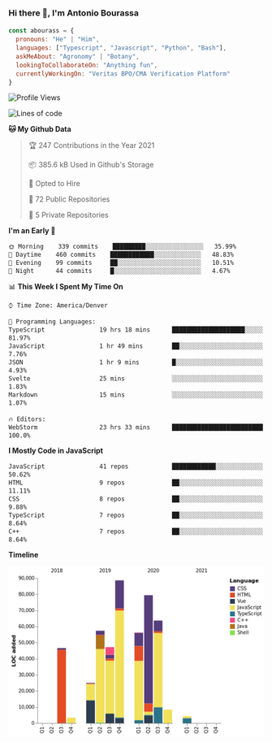 ### Hi there 👋, I'm Antonio Bourassa

```javascript
const abourass = {
  pronouns: "He" | "Him",
  languages: ["Typescript", "Javascript", "Python", "Bash"],
  askMeAbout: "Agronomy" | "Botany",
  lookingToCollaborateOn: "Anything fun",
  currentlyWorkingOn: "Veritas BPO/CMA Verification Platform"
}
```

<!--START_SECTION:waka-->
![Profile Views](http://img.shields.io/badge/Profile%20Views-0-blue)

![Lines of code](https://img.shields.io/badge/From%20Hello%20World%20I%27ve%20Written-481032%20lines%20of%20code-blue)

**🐱 My Github Data** 

> 🏆 247 Contributions in the Year 2021
 > 
> 📦 385.6 kB Used in Github's Storage 
 > 
> 💼 Opted to Hire
 > 
> 📜 72 Public Repositories 
 > 
> 🔑 5 Private Repositories  
 > 
**I'm an Early 🐤** 

```text
🌞 Morning    339 commits    █████████░░░░░░░░░░░░░░░░   35.99% 
🌆 Daytime    460 commits    ████████████░░░░░░░░░░░░░   48.83% 
🌃 Evening    99 commits     ██░░░░░░░░░░░░░░░░░░░░░░░   10.51% 
🌙 Night      44 commits     █░░░░░░░░░░░░░░░░░░░░░░░░   4.67%

```


📊 **This Week I Spent My Time On** 

```text
⌚︎ Time Zone: America/Denver

💬 Programming Languages: 
TypeScript               19 hrs 18 mins      ████████████████████░░░░░   81.97% 
JavaScript               1 hr 49 mins        ██░░░░░░░░░░░░░░░░░░░░░░░   7.76% 
JSON                     1 hr 9 mins         █░░░░░░░░░░░░░░░░░░░░░░░░   4.93% 
Svelte                   25 mins             ░░░░░░░░░░░░░░░░░░░░░░░░░   1.83% 
Markdown                 15 mins             ░░░░░░░░░░░░░░░░░░░░░░░░░   1.07%

🔥 Editors: 
WebStorm                 23 hrs 33 mins      █████████████████████████   100.0%

```

**I Mostly Code in JavaScript** 

```text
JavaScript               41 repos            ████████████░░░░░░░░░░░░░   50.62% 
HTML                     9 repos             ██░░░░░░░░░░░░░░░░░░░░░░░   11.11% 
CSS                      8 repos             ██░░░░░░░░░░░░░░░░░░░░░░░   9.88% 
TypeScript               7 repos             ██░░░░░░░░░░░░░░░░░░░░░░░   8.64% 
C++                      7 repos             ██░░░░░░░░░░░░░░░░░░░░░░░   8.64%

```


**Timeline**

![Chart not found](https://raw.githubusercontent.com/Abourass/Abourass/master/charts/bar_graph.png) 


<!--END_SECTION:waka-->

<!--
**Abourass/Abourass** is a ✨ _special_ ✨ repository because its `README.md` (this file) appears on your GitHub profile.

Here are some ideas to get you started:

- 🔭 I’m currently working on ...
- 🌱 I’m currently learning ...
- 👯 I’m looking to collaborate on ...
- 🤔 I’m looking for help with ...
- 💬 Ask me about ...
- 📫 How to reach me: ...
- 😄 Pronouns: ...
- ⚡ Fun fact: ...
-->
